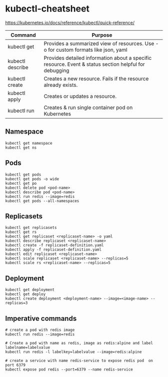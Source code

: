 # kubectl-cheatsheet
https://kubernetes.io/docs/reference/kubectl/quick-reference/

| Command | Purpose|
|----------|----------|
| kubectl get|  Provides a summarized view of resources. Use -o for custom formats like json, yaml  |
| kubectl describe| Provides detailed information about a specific resource. Event & status section helpful for debugging  |
| kubectl create  | Creates a new resource. Fails if the resource already exists.  |
| kubectl apply | Creates or updates a resource.   |
| kubectl run | Creates & run single container pod on Kubernetes   |

## Namespace
```
kubectl get namespace
kubectl get ns

```


## Pods
```
kubectl get pods
kubectl get pods -o wide
kubectl get po
kubectl delete pod <pod-name>
kubectl describe pod <pod-name>
kubectl run redis --image=redis
kubectl get pods --all-namespaces
```

## Replicasets
```
kubectl get replicasets
kubectl get rs
kubectl get replicaset <replicaset-name> -o yaml
kubectl describe replicaset <replicaset-name>
kubectl create -f replicaset-definition.yaml
kubectl apply -f replicaset-definition.yaml
kubectl edit replicaset <replicaset-name>
kubectl scale replicaset <replicaset-name> --replicas=5
kubectl scale rs <replicaset-name> --replicas=5
```


## Deployment
```
kubectl get deployment
kubectl get deploy
kubectl create deployment <deployment-name> --image=<image-name> --replicas=3
```

## Imperative commands
```
# create a pod with redis image
kubectl run redis --image=redis

# Create a pod with name as redis, image as redis:alpine and label labelname=labelvalue
kubectl run redis -l labelkey=labelvalue --image=redis:alpine

# create a service with name redis-service to expose redis pod  on port 6379
kubectl expose pod redis --port=6379 --name redis-service
```
